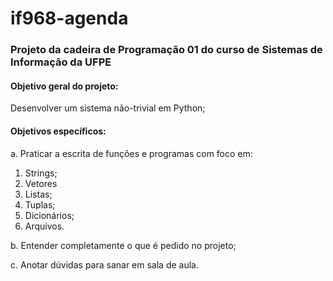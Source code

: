 # if968-agenda
### Projeto da cadeira de Programação 01 do curso de Sistemas de Informação da UFPE

#### Objetivo geral do projeto:
  Desenvolver um sistema não-trivial em Python;
#### Objetivos específicos:

a. Praticar a escrita de funções e programas com foco em:
 1. Strings;
 2. Vetores
 3. Listas;
 4. Tuplas;
 5. Dicionários;
 6. Arquivos.

b. Entender completamente o que é pedido no projeto;

c. Anotar dúvidas para sanar em sala de aula.
